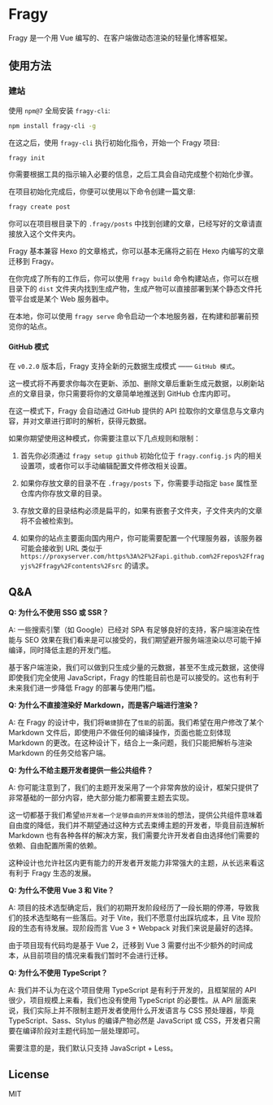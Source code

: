 # Fragy

Fragy 是一个用 Vue 编写的、在客户端做动态渲染的轻量化博客框架。

## 使用方法

### 建站

使用 `npm@7` 全局安装 `fragy-cli`:

```bash
npm install fragy-cli -g
```

在这之后，使用 `fragy-cli` 执行初始化指令，开始一个 Fragy 项目:

```bash
fragy init
```

你需要根据工具的指示输入必要的信息，之后工具会自动完成整个初始化步骤。

在项目初始化完成后，你便可以使用以下命令创建一篇文章:

```bash
fragy create post
```

你可以在项目根目录下的 `.fragy/posts` 中找到创建的文章，已经写好的文章请直接放入这个文件夹内。

Fragy 基本兼容 Hexo 的文章格式，你可以基本无痛将之前在 Hexo 内编写的文章迁移到 Fragy。

在你完成了所有的工作后，你可以使用 `fragy build` 命令构建站点，你可以在根目录下的 `dist` 文件夹内找到生成产物，生成产物可以直接部署到某个静态文件托管平台或是某个 Web 服务器中。

在本地，你可以使用 `fragy serve` 命令启动一个本地服务器，在构建和部署前预览你的站点。

#### GitHub 模式

在 `v0.2.0` 版本后，Fragy 支持全新的元数据生成模式 —— `GitHub 模式`。

这一模式将不再要求你每次在更新、添加、删除文章后重新生成元数据，以刷新站点的文章目录，你只需要将你的文章简单地推送到 GitHub 仓库内即可。

在这一模式下，Fragy 会自动通过 GitHub 提供的 API 拉取你的文章信息与文章内容，并对文章进行即时的解析，获得元数据。

如果你期望使用这种模式，你需要注意以下几点规则和限制：

1. 首先你必须通过 `fragy setup github` 初始化位于 `fragy.config.js` 内的相关设置项，或者你可以手动编辑配置文件修改相关设置。

2. 如果你存放文章的目录不在 `.fragy/posts` 下，你需要手动指定 `base` 属性至仓库内你存放文章的目录。

3. 存放文章的目录结构必须是扁平的，如果有嵌套子文件夹，子文件夹内的文章将不会被检索到。

4. 如果你的站点主要面向国内用户，你可能需要配置一个代理服务器，该服务器可能会接收到 URL 类似于 `https://proxyserver.com/https%3A%2F%2Fapi.github.com%2Frepos%2Ffragyjs%2Ffragy%2Fcontents%2Fsrc` 的请求。

## Q&A

**Q: 为什么不使用 SSG 或 SSR？**

A: 一些搜索引擎（如 Google）已经对 SPA 有足够良好的支持，客户端渲染在性能与 SEO 效果在我们看来是可以接受的，我们期望避开服务端渲染以尽可能干掉编译，同时降低主题的开发门槛。

基于客户端渲染，我们可以做到只生成少量的元数据，甚至不生成元数据，这使得即使我们完全使用 JavaScript，Fragy 的性能目前也是可以接受的。这也有利于未来我们进一步降低 Fragy 的部署与使用门槛。

**Q: 为什么不直接渲染好 Markdown，而是客户端进行渲染？**

A: 在 Fragy 的设计中，我们将`敏捷`排在了`性能`的前面。我们希望在用户修改了某个 Markdown 文件后，即使用户不做任何的编译操作，页面也能立刻体现 Markdown 的更改。在这种设计下，结合上一条问题，我们只能把解析与渲染 Markdown 的任务交给客户端。

**Q: 为什么不给主题开发者提供一些公共组件？**

A: 你可能注意到了，我们的主题开发采用了一个非常奔放的设计，框架只提供了非常基础的一部分内容，绝大部分能力都需要主题去实现。

这一切都基于我们希望`给开发者一个足够自由的开发体验`的想法，提供公共组件意味着自由度的降低，我们并不期望通过这种方式去束缚主题的开发者，毕竟目前连解析 Markdown 也有各种各样的解决方案，我们需要允许开发者自由选择他们需要的依赖、自由配置所需的依赖。

这种设计也允许社区内更有能力的开发者开发能力非常强大的主题，从长远来看这有利于 Fragy 生态的发展。

**Q: 为什么不使用 Vue 3 和 Vite？**

A: 项目的技术选型确定后，我们的初期开发阶段经历了一段长期的停滞，导致我们的技术选型略有一些落后。对于 Vite，我们不愿意付出踩坑成本，且 Vite 现阶段的生态有待发展。现阶段而言 Vue 3 + Webpack 对我们来说是最好的选择。

由于项目现有代码均是基于 Vue 2，迁移到 Vue 3 需要付出不少额外的时间成本，从目前项目的情况来看我们暂时不会进行迁移。

**Q: 为什么不使用 TypeScript？**

A: 我们并不认为在这个项目使用 TypeScript 是有利于开发的，且框架层的 API 很少，项目规模上来看，我们也没有使用 TypeScript 的必要性。从 API 层面来说，我们实际上并不限制主题开发者使用什么开发语言与 CSS 预处理器，毕竟 TypeScript、Sass、Stylus 的编译产物必然是 JavaScript 或 CSS，开发者只需要在编译阶段对主题代码加一层处理即可。

需要注意的是，我们默认只支持 JavaScript + Less。

## License

MIT
